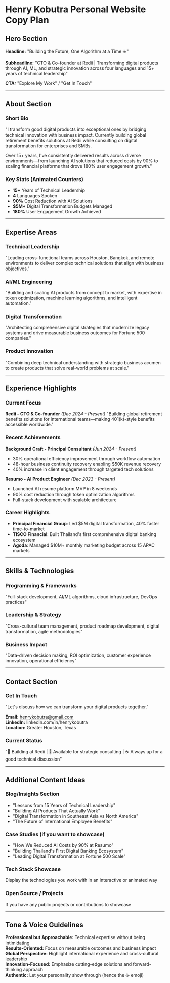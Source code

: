 # Henry Kobutra Personal Website Copy Plan

## Hero Section

**Headline:** "Building the Future, One Algorithm at a Time ☕"

**Subheadline:** "CTO & Co-founder at Redii | Transforming digital products through AI, ML, and strategic innovation across four languages and 15+ years of technical leadership"

**CTA:** "Explore My Work" / "Get In Touch"

---

## About Section

### Short Bio
"I transform good digital products into exceptional ones by bridging technical innovation with business impact. Currently building global retirement benefits solutions at Redii while consulting on digital transformation for enterprises and SMBs.

Over 15+ years, I've consistently delivered results across diverse environments—from launching AI solutions that reduced costs by 90% to scaling financial platforms that drove 180% user engagement growth."

### Key Stats (Animated Counters)
- **15+** Years of Technical Leadership
- **4** Languages Spoken
- **90%** Cost Reduction with AI Solutions
- **$5M+** Digital Transformation Budgets Managed
- **180%** User Engagement Growth Achieved

---

## Expertise Areas

### Technical Leadership
"Leading cross-functional teams across Houston, Bangkok, and remote environments to deliver complex technical solutions that align with business objectives."

### AI/ML Engineering
"Building and scaling AI products from concept to market, with expertise in token optimization, machine learning algorithms, and intelligent automation."

### Digital Transformation
"Architecting comprehensive digital strategies that modernize legacy systems and drive measurable business outcomes for Fortune 500 companies."

### Product Innovation
"Combining deep technical understanding with strategic business acumen to create products that solve real-world problems at scale."

---

## Experience Highlights

### Current Focus
**Redii - CTO & Co-founder** *(Dec 2024 - Present)*
"Building global retirement benefits solutions for international teams—making 401(k)-style benefits accessible worldwide."

### Recent Achievements
**Background Craft - Principal Consultant** *(Jun 2024 - Present)*
- 30% operational efficiency improvement through workflow automation
- 48-hour business continuity recovery enabling $50K revenue recovery
- 40% increase in client engagement through targeted tech solutions

**Resumo - AI Product Engineer** *(Dec 2023 - Present)*
- Launched AI resume platform MVP in 8 weekends
- 90% cost reduction through token optimization algorithms
- Full-stack development with scalable architecture

### Career Highlights
- **Principal Financial Group**: Led $5M digital transformation, 40% faster time-to-market
- **TISCO Financial**: Built Thailand's first comprehensive digital banking ecosystem
- **Agoda**: Managed $10M+ monthly marketing budget across 15 APAC markets

---

## Skills & Technologies

### Programming & Frameworks
"Full-stack development, AI/ML algorithms, cloud infrastructure, DevOps practices"

### Leadership & Strategy
"Cross-cultural team management, product roadmap development, digital transformation, agile methodologies"

### Business Impact
"Data-driven decision making, ROI optimization, customer experience innovation, operational efficiency"

---

## Contact Section

### Get In Touch
"Let's discuss how we can transform your digital products together."

**Email:** henrykobutra@gmail.com  
**LinkedIn:** linkedin.com/in/henrykobutra  
**Location:** Greater Houston, Texas

### Current Status
"🚀 Building at Redii | 💼 Available for strategic consulting | ☕ Always up for a good technical discussion"

---

## Additional Content Ideas

### Blog/Insights Section
- "Lessons from 15 Years of Technical Leadership"
- "Building AI Products That Actually Work"
- "Digital Transformation in Southeast Asia vs North America"
- "The Future of International Employee Benefits"

### Case Studies (if you want to showcase)
- "How We Reduced AI Costs by 90% at Resumo"
- "Building Thailand's First Digital Banking Ecosystem"
- "Leading Digital Transformation at Fortune 500 Scale"

### Tech Stack Showcase
Display the technologies you work with in an interactive or animated way

### Open Source / Projects
If you have any public projects or contributions to showcase

---

## Tone & Voice Guidelines

**Professional but Approachable:** Technical expertise without being intimidating  
**Results-Oriented:** Focus on measurable outcomes and business impact  
**Global Perspective:** Highlight international experience and cross-cultural leadership  
**Innovation-Focused:** Emphasize cutting-edge solutions and forward-thinking approach  
**Authentic:** Let your personality show through (hence the ☕ emoji)
